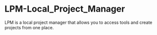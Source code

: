 # LPM-Local_Project_Manager
LPM is a local project manager that allows you to access tools and create projects from one place.
